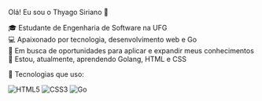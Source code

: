 Olá! Eu sou o Thyago Siriano 👋

🎓 Estudante de Engenharia de Software na UFG  
💻 Apaixonado por tecnologia, desenvolvimento web e Go  
🚀 Em busca de oportunidades para aplicar e expandir meus conhecimentos  
🌱 Estou, atualmente, aprendendo Golang, HTML e CSS

🔧 Tecnologias que uso:

![HTML5](https://img.shields.io/badge/HTML5-E34F26?logo=html5&logoColor=white)
![CSS3](https://img.shields.io/badge/CSS3-1572B6?logo=css3&logoColor=white)
![Go](https://img.shields.io/badge/Go-00ADD8?logo=go&logoColor=white)
